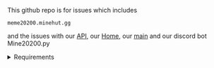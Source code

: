 
This github repo is for issues which includes
```
meme20200.minehut.gg
```
and the issues with our [API](https://api.git20200.gq), our [Home](https://home.git20200.gq), our [main](https://git20200.gq) and our discord bot Mine20200.py

<details>
  <summary>Requirements</summary>
  <li>Github Account</li>
  <strong>And that's all you need to make a issue</strong>
</details>

